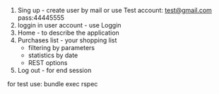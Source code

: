 
1) Sing up - create user by mail or use Test account: test@gmail.com pass:44445555
2) loggin in user account - use Loggin
3) Home - to describe the application
4) Purchases list - your shopping list 
   - filtering by parameters
   - statistics by date
   - REST options
5) Log out - for end session

for test use: bundle exec rspec
